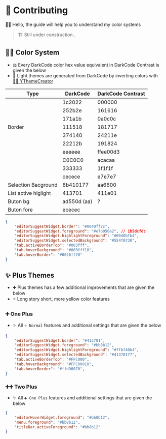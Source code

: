 # 💖 Contributing

🙋‍♂️ Hello, the guide will help you to understand my color systems

> 🏗️ Still under construction..

## 👨‍💻 Color System

- ⚖️ Every DarkCode color hex value equivalent in DarkCode Contrast is given the below
- 💫 Light themes are generated from DarkCode by inverting colors with [👨‍🔬 YThemeCreator](https://github.com/yedhrab/YThemeCreator)

| Type   | DarkCode | DarkCode Contrast |
| ------ | -------- | ----------------- |
|        | 1c2022	   | 000000            |
|        | 252b2e	   | 161616            |
|        | 171a1b	   | 0a0c0c            |
| Border | 111518	   | 181717            |
|        | 374140	   | 24211e            |
|        | 22212b	   | 191824            |
|        | eeeeee	   | ffee00d3          |
|        | C0C0C0	   | acacaa            |
|        | 333333	   | 1f1f1f            |
|        | cecece	   | e7e7e7            |
|    Selection Bacground    | 6b410177	   | aa6600            |
|   List active higlight     | 413701	   | 411e01            |
| Buton bg | ad550d (aa) | ? |
| Buton fore | ececec

```json
{
    "editorSuggestWidget.border": "#0040ff2c",
    "editorSuggestWidget.foreground": "#e7b050a2", // 1b5dcfdc
    "editorSuggestWidget.highlightForeground": "#0040bfb4",
    "editorSuggestWidget.selectedBackground": "#554f0738",
    "tab.activeBorderTop": "#003fff",
    "tab.hoverBackground": "#003fff10",
    "tab.hoverBorder": "#0026ff70"
}
```

## ✨ Plus Themes

- ➕ Plus themes has a few additional improvements that are given the below
- ⭐ Long story short, more yellow color features

### ➕ One Plus

- ✨ All `⭐ Normal` features and additional settings that are given the below

```json
{
    "editorSuggestWidget.border": "#413701",
    "editorSuggestWidget.foreground": "#bb8b12",
    "editorSuggestWidget.highlightForeground": "#ffbf40b4",
    "editorSuggestWidget.selectedBackground": "#41370177",
    "tab.activeBorderTop": "#FFC000",
    "tab.hoverBackground": "#FFC00010",
    "tab.hoverBorder": "#ffd90070",
}
```

### ➕➕ Two Plus

- ✨ All `➕ One Plus` features and additional settings that are given the below

```json
{
    "editorHoverWidget.foreground": "#bb8b12",
    "menu.foreground": "#bb8b12",
    "titleBar.activeForeground": "#bb8b12"
}
```
